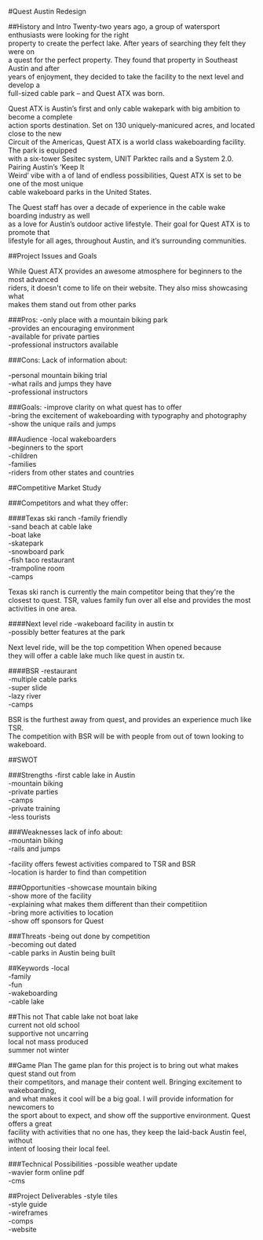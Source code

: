 #Quest Austin Redesign

##History and Intro
Twenty-two years ago, a group of watersport enthusiasts were looking for the right  
property to create the perfect lake. After years of searching they felt they were on  
a quest for the perfect property. They found that property in Southeast Austin and after  
years of enjoyment, they decided to take the facility to the next level and develop a  
full-sized cable park – and Quest ATX was born.  

Quest ATX is Austin’s first and only cable wakepark with big ambition to become a complete  
action sports destination. Set on 130 uniquely-manicured acres, and located close to the new  
Circuit of the Americas, Quest ATX is a world class wakeboarding facility. The park is equipped  
with a six-tower Sesitec system, UNIT Parktec rails and a System 2.0. Pairing Austin’s ‘Keep It  
Weird’ vibe with a of land of endless possibilities, Quest ATX is set to be one of the most unique   
cable wakeboard parks in the United States.

The Quest staff has over a decade of experience in the cable wake boarding industry as well  
as a love for Austin’s outdoor active lifestyle. Their goal for Quest ATX is to promote that  
lifestyle for all ages, throughout Austin, and it’s surrounding communities.  

##Project Issues and Goals

While Quest ATX provides an awesome atmosphere for beginners to the most advanced  
riders, it doesn't come to life on their website. They also miss showcasing what  
makes them stand out from other parks   
 
###Pros: 
-only place with a mountain biking park  
-provides an encouraging environment   
-available for private parties  
-professional instructors available   

###Cons:
Lack of information about:

-personal mountain biking trial  
-what rails and jumps they have  
-professional instructors  
        
###Goals:
-improve clarity on what quest has to offer  
-bring the excitement of wakeboarding with typography and photography  
-show the unique rails and jumps   

##Audience
-local wakeboarders  
-beginners to the sport   
-children  
-families  
-riders from other states and countries  


##Competitive Market Study

###Competitors and what they offer:  

####Texas ski ranch
-family friendly  
-sand beach at cable lake  
-boat lake  
-skatepark    
-snowboard park    
-fish taco restaurant   
-trampoline room    
-camps  
   
Texas ski ranch is currently the main competitor being that they're the  
closest to quest. TSR, values family fun over all else and provides the most  
activities in one area.      

####Next level ride
-wakeboard facility in austin tx    
-possibly better features at the park  

Next level ride, will be the top competition When opened because  
they will offer a cable lake much like quest in austin tx. 


####BSR
-restaurant   
-multiple cable parks  
-super slide  
-lazy river  
-camps  

BSR is the furthest away from quest, and  provides an experience much like TSR.  
The competition with BSR will be with people from out of town looking to wakeboard. 


##SWOT

###Strengths
-first cable lake in Austin  
-mountain biking  
-private parties  
-camps  
-private training  
-less tourists  

###Weaknesses
lack of info about:   
-mountain biking  
-rails and jumps  
	

-facility offers fewest activities compared to TSR and BSR  
-location is harder to find than competition  


###Opportunities
-showcase mountain biking   
-show more of the facility  
-explaining what makes them different than their competitiion  
-bring more activities to location  
-show off sponsors for Quest  



###Threats
-being out done by competition    
-becoming out dated    
-cable parks in Austin being built   


##Keywords
-local  
-family  
-fun  
-wakeboarding  
-cable lake  

##This not That
cable lake not boat lake  
current not old school  
supportive not uncarring  
local not mass produced  
summer not winter  


##Game Plan
The game plan for this project is to bring out what makes quest stand out from   
their competitors, and manage their content well. Bringing excitement to wakeboarding,    
and what makes it cool will be a big goal. I will provide information for newcomers to    
the sport about to expect, and show off the supportive environment. Quest offers a great    
facility with activities that no one has, they keep the laid-back Austin feel, without    
intent of loosing their local feel. 

###Technical Possibilities
-possible weather update  
-wavier form online pdf  
-cms  

##Project Deliverables
-style tiles  
-style guide  
-wireframes  
-comps  
-website  









	




















